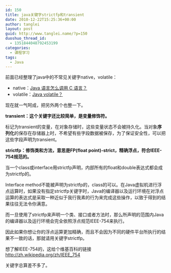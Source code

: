 ```yaml
---
id: 150
title: java关键字strictfp和transient
date: 2010-12-22T15:25:36+00:00
author: tanglei
layout: post
guid: http://www.tanglei.name/?p=150
duoshuo_thread_id:
  - 1351844048792453199
categories:
  - 课程学习
tags:
  - Java
---
```


前面已经整理了java中的不常见关键字native，volatile：
- native：[Java 语言怎么调用 C 语言？](https://mp.weixin.qq.com/s?__biz=MzkzNTI1NjYxNg==&mid=2247484070&idx=1&sn=02ff698a69dfa0725810c6b5067fadfb&chksm=c2b1f5e1f5c67cf76331caac927024da9ef0e16401e1cd809bdfd5fa72e4d1600d6c20c93a25&token=400398838&lang=zh_CN#rd)
- volatile：[Java volatile？](https://mp.weixin.qq.com/s?__biz=MzkzNTI1NjYxNg==&mid=2247484074&idx=1&sn=9ad6d3c088522eedf940806f8931386d&chksm=c2b1f5edf5c67cfb4387c80f1cc3f4e130943a9eeacb01ba20a1e71ef709e8c5724adc83b331&token=400398838&lang=zh_CN#rd)

现在就一气呵成，把另外两个也整一下。

**transient：这个关键字还比较简单，是变量修饰符。**

标记为transient的变量，在对象存储时，这些变量状态不会被持久化。当对象**序列化**的保存在存储器上时，不希望有些字段数据被保存，为了保证安全性，可以把这些字段声明为transient。

**strictfp：修饰类和方法，意思是FP(**float point**)-strict，精确浮点，符合IEEE-754规范的。**

当一个class或interface用strictfp声明，内部所有的float和double表达式都会成为strictfp的。

Interface method不能被声明为strictfp的，class的可以。在Java虚拟机进行浮点运算时，如果没有指定strictfp关键字时，Java的编译器以及运行环境在对浮点运算的表达式是采取一种近似于我行我素的行为来完成这些操作，以致于得到的结果往往无法令你满意。

而一旦使用了strictfp来声明一个类、接口或者方法时，那么所声明的范围内Java的编译器以及运行环境会完全依照浮点规范IEEE-754来执行。

因此如果你想让你的浮点运算更加精确，而且不会因为不同的硬件平台所执行的结果不一致的话，那就请用关键字strictfp。

想了解IEEE-754的，这给个维基百科的链接<http://zh.wikipedia.org/zh/IEEE_754>

关键字总算差不多了。